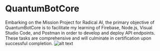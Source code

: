 # QuantumBotCore
Embarking on the Mission Project for Radical AI, the primary objective of QuantumBotCore is to facilitate my learning of Firebase, Node.js, Visual Studio Code, and Postman in order to develop and deploy API endpoints. These tasks are comprehensive and will culminate in certification upon successful completion.
![alt text](https://ai.radicalai.app/_next/image?url=https%3A%2F%2Ffirebasestorage.googleapis.com%2Fv0%2Fb%2Fradicalx-68127.appspot.com%2Fo%2FQuantamBot%2520Core%252FQuantumBot%2520Core.png%3Falt%3Dmedia%26token%3D367c89d2-197f-48ac-a2c4-49e00f796659&w=1920&q=75)
